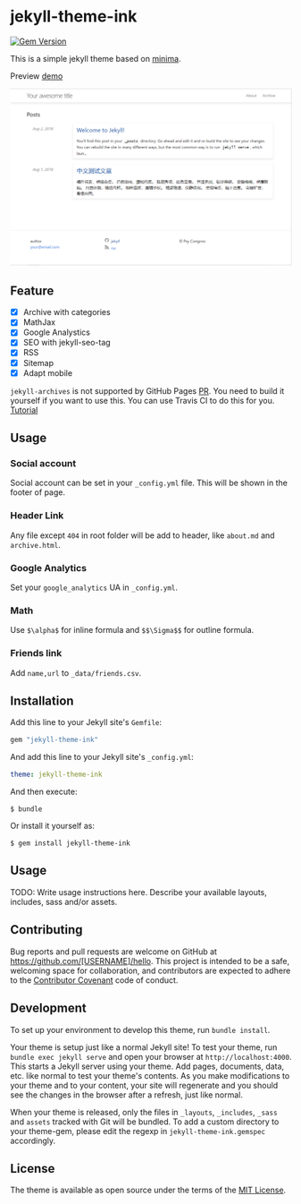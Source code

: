 # jekyll-theme-ink

[![Gem Version](https://badge.fury.io/rb/jekyll-theme-ink.svg)](https://badge.fury.io/rb/jekyll-theme-ink)

This is a simple jekyll theme based on [minima](https://github.com/jekyll/minima).

Preview [demo](https://kemingy.github.io/jekyll-theme-ink/)

![](./screenshot.png)

## Feature

- [x] Archive with categories
- [x] MathJax
- [x] Google Analystics
- [x] SEO with jekyll-seo-tag
- [x] RSS
- [x] Sitemap
- [x] Adapt mobile

`jekyll-archives` is not supported by GitHub Pages [PR](https://github.com/github/pages-gem/pull/106). You need to build it yourself if you want to use this. You can use Travis CI to do this for you. [Tutorial](https://gist.github.com/kemingy/776ccc839b28c0e8c0f867cddabb0b8e)

## Usage

### Social account

Social account can be set in your `_config.yml` file. This will be shown in the footer of page.

### Header Link

Any file except `404` in root folder will be add to header, like `about.md` and `archive.html`.

### Google Analytics

Set your `google_analytics` UA in `_config.yml`.

### Math

Use `$\alpha$` for inline formula and `$$\Sigma$$` for outline formula.

### Friends link

Add `name,url` to `_data/friends.csv`.


## Installation

Add this line to your Jekyll site's `Gemfile`:

```ruby
gem "jekyll-theme-ink"
```

And add this line to your Jekyll site's `_config.yml`:

```yaml
theme: jekyll-theme-ink
```

And then execute:

    $ bundle

Or install it yourself as:

    $ gem install jekyll-theme-ink

## Usage

TODO: Write usage instructions here. Describe your available layouts, includes, sass and/or assets.

## Contributing

Bug reports and pull requests are welcome on GitHub at https://github.com/[USERNAME]/hello. This project is intended to be a safe, welcoming space for collaboration, and contributors are expected to adhere to the [Contributor Covenant](http://contributor-covenant.org) code of conduct.

## Development

To set up your environment to develop this theme, run `bundle install`.

Your theme is setup just like a normal Jekyll site! To test your theme, run `bundle exec jekyll serve` and open your browser at `http://localhost:4000`. This starts a Jekyll server using your theme. Add pages, documents, data, etc. like normal to test your theme's contents. As you make modifications to your theme and to your content, your site will regenerate and you should see the changes in the browser after a refresh, just like normal.

When your theme is released, only the files in `_layouts`, `_includes`, `_sass` and `assets` tracked with Git will be bundled.
To add a custom directory to your theme-gem, please edit the regexp in `jekyll-theme-ink.gemspec` accordingly.

## License

The theme is available as open source under the terms of the [MIT License](https://opensource.org/licenses/MIT).

